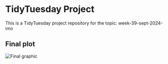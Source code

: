 # TidyTuesday Project

This is a TidyTuesday project repository for the topic: week-39-sept-2024-imo

## Final plot

![Final graphic](final.png)
